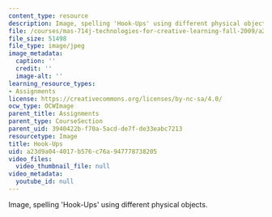 ```yaml
---
content_type: resource
description: Image, spelling 'Hook-Ups' using different physical objects.
file: /courses/mas-714j-technologies-for-creative-learning-fall-2009/a23d9a044017b576c76a947778738205_assn4_banner.jpg
file_size: 51498
file_type: image/jpeg
image_metadata:
  caption: ''
  credit: ''
  image-alt: ''
learning_resource_types:
- Assignments
license: https://creativecommons.org/licenses/by-nc-sa/4.0/
ocw_type: OCWImage
parent_title: Assignments
parent_type: CourseSection
parent_uid: 3940422b-f70a-5acd-de7f-de33eabc7213
resourcetype: Image
title: Hook-Ups
uid: a23d9a04-4017-b576-c76a-947778738205
video_files:
  video_thumbnail_file: null
video_metadata:
  youtube_id: null
---
```

Image, spelling 'Hook-Ups' using different physical objects.